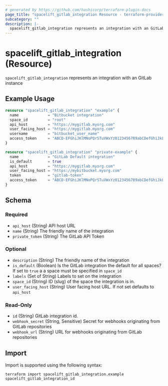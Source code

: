 ```yaml
---
# generated by https://github.com/hashicorp/terraform-plugin-docs
page_title: "spacelift_gitlab_integration Resource - terraform-provider-spacelift"
subcategory: ""
description: |-
  spacelift_gitlab_integration represents an integration with an GitLab instance
---
```


# spacelift_gitlab_integration (Resource)

`spacelift_gitlab_integration` represents an integration with an GitLab instance

## Example Usage

```terraform
resource "spacelift_gitlab_integration" "example" {
  name             = "Bitbucket integration"
  space_id         = "root"
  api_host         = "https://mygitlab.myorg.com"
  user_facing_host = "https://mygitlab.myorg.com"
  username         = "bitbucket_user_name"
  access_token     = "ABCD-EFGhiJKlMNoPQrSTuVWxYz0123456789abCDefGhiJkL"
}

resource "spacelift_gitlab_integration" "private-example" {
  name             = "GitLab Default integration"
  is_default       = true
  api_host         = "https://mygitlab.myorg.com"
  user_facing_host = "https://mybitbucket.myorg.com"
  token            = "gitlab-token"
  access_token     = "ABCD-EFGhiJKlMNoPQrSTuVWxYz0123456789abCDefGhiJkL"
}
```

<!-- schema generated by tfplugindocs -->
## Schema

### Required

- `api_host` (String) API host URL
- `name` (String) The friendly name of the integration
- `private_token` (String) The GitLab API Token

### Optional

- `description` (String) The friendly name of the integration
- `is_default` (Boolean) Is the GitLab integration the default for all spaces? If set to `true` a a space must be specified in `space_id`
- `labels` (Set of String) Labels to set on the integration
- `space_id` (String) ID (slug) of the space the integration is in.
- `user_facing_host` (String) User facing host URL. If not set defaults to `api_host`

### Read-Only

- `id` (String) GitLab integration id.
- `webhook_secret` (String, Sensitive) Secret for webhooks originating from GitLab repositories
- `webhook_url` (String) URL for webhooks originating from GitLab repositories

## Import

Import is supported using the following syntax:

```shell
terraform import spacelift_gitlab_integration.example spacelift_gitlab_integration_id
```
